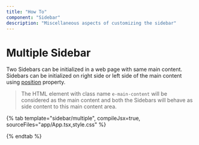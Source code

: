 ```yaml
---
title: "How To"
component: "Sidebar"
description: "Miscellaneous aspects of customizing the sidebar"
---
```


# Multiple Sidebar

Two Sidebars can be initialized in a web page with same main content. Sidebars can be initialized
on right side or left side of the main content using [position](../../api/sidebar#position) property.

>The HTML element with class name `e-main-content` will be considered as the main content and both the
Sidebars will behave as side content to this main content area.

{% tab template="sidebar/multiple", compileJsx=true, sourceFiles="app/App.tsx,style.css" %}

{% endtab %}
